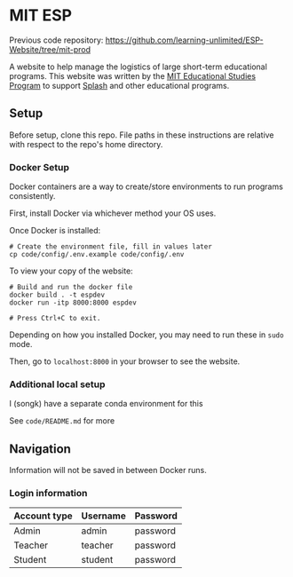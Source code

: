 # MIT ESP
Previous code repository: https://github.com/learning-unlimited/ESP-Website/tree/mit-prod

A website to help manage the logistics of large short-term educational programs. This website was written by the [MIT Educational Studies Program](https://esp.mit.edu) to support [Splash](https://esp.mit.edu/learn/Splash) and other educational programs.

## Setup

Before setup, clone this repo. File paths in these instructions are relative with respect to the repo's home directory.

### Docker Setup
Docker containers are a way to create/store environments to run programs consistently.

First, install Docker via whichever method your OS uses.

Once Docker is installed:
```
# Create the environment file, fill in values later
cp code/config/.env.example code/config/.env
```

To view your copy of the website:
```
# Build and run the docker file
docker build . -t espdev
docker run -itp 8000:8000 espdev

# Press Ctrl+C to exit.
```
Depending on how you installed Docker, you may need to run these in `sudo` mode.

Then, go to `localhost:8000` in your browser to see the website.

### Additional local setup
I (songk) have a separate conda environment for this

See `code/README.md` for more

## Navigation
Information will not be saved in between Docker runs.

### Login information
Account type | Username | Password
-------------|----------|----------
   Admin     | admin    | password
   Teacher   | teacher  | password
   Student   | student  | password


